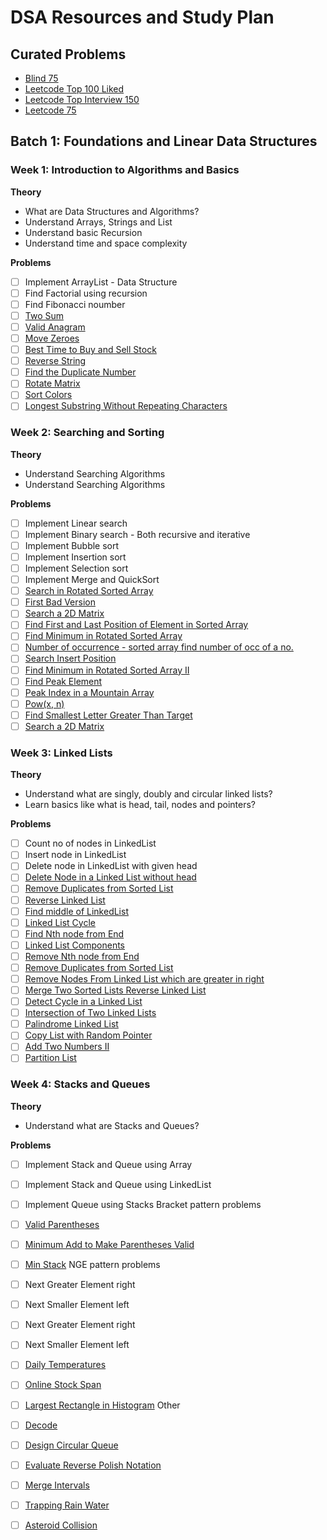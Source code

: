 
# DSA Resources and Study Plan

## Curated Problems
- [Blind 75](https://neetcode.io/practice)
- [Leetcode Top 100 Liked](https://leetcode.com/studyplan/top-100-liked/)
- [Leetcode Top Interview 150](https://leetcode.com/studyplan/top-interview-150/)
- [Leetcode 75](https://leetcode.com/studyplan/leetcode-75/)

## Batch 1: Foundations and Linear Data Structures

### Week 1: Introduction to Algorithms and Basics

**Theory**
- What are Data Structures and Algorithms?
- Understand Arrays, Strings and List
- Understand basic Recursion
- Understand time and space complexity

**Problems**
- [ ]   Implement ArrayList - Data Structure
- [ ]   Find Factorial using recursion
- [ ]   Find Fibonacci noumber
- [ ]  [Two Sum](https://leetcode.com/problems/two-sum/)
- [ ]  [Valid Anagram](https://leetcode.com/problems/valid-anagram/description/)
- [ ]  [Move Zeroes](https://leetcode.com/problems/move-zeroes/description/)
- [ ]  [Best Time to Buy and Sell Stock](https://leetcode.com/problems/best-time-to-buy-and-sell-stock/description/)
- [ ]  [Reverse String](https://leetcode.com/problems/reverse-string/description/)
- [ ]  [Find the Duplicate Number](https://leetcode.com/problems/find-the-duplicate-number/description/)
- [ ]  [Rotate Matrix](https://leetcode.com/problems/rotate-image/)
- [ ]  [Sort Colors](https://leetcode.com/problems/sort-colors/description/)
- [ ]  [Longest Substring Without Repeating Characters](https://leetcode.com/problems/longest-substring-without-repeating-characters/)

### Week 2: Searching and Sorting
**Theory**
- Understand Searching Algorithms
- Understand Searching Algorithms

**Problems**

- [ ]  Implement Linear search
- [ ]  Implement Binary search - Both recursive and iterative
- [ ]  Implement Bubble sort
- [ ]  Implement Insertion sort
- [ ]  Implement Selection sort
- [ ]  Implement Merge and QuickSort
- [ ]  [Search in Rotated Sorted Array](https://leetcode.com/problems/search-in-rotated-sorted-array/description/)
- [ ]  [First Bad Version](https://leetcode.com/problems/first-bad-version/)
- [ ]  [Search a 2D Matrix](https://leetcode.com/problems/search-a-2d-matrix/description/)
- [ ]  [Find First and Last Position of Element in Sorted Array](https://leetcode.com/problems/find-first-and-last-position-of-element-in-sorted-array/description/)
- [ ]  [Find Minimum in Rotated Sorted Array](https://leetcode.com/problems/find-minimum-in-rotated-sorted-array/description/)
- [ ]  [Number of occurrence - sorted array find number of occ of a no.](https://leetcode.com/problems/unique-number-of-occurrences/)
- [ ]  [Search Insert Position](https://leetcode.com/problems/search-insert-position/description/)
- [ ]  [Find Minimum in Rotated Sorted Array II](https://leetcode.com/problems/find-minimum-in-rotated-sorted-array-ii/description/)
- [ ]  [Find Peak Element](https://leetcode.com/problems/find-peak-element/description/)
- [ ]  [Peak Index in a Mountain Array](https://leetcode.com/problems/peak-index-in-a-mountain-array/description/)
- [ ]  [Pow(x, n)](https://leetcode.com/problems/powx-n/description/)
- [ ]  [Find Smallest Letter Greater Than Target](https://leetcode.com/problems/find-smallest-letter-greater-than-target/description/)
- [ ]  [Search a 2D Matrix](https://leetcode.com/problems/search-a-2d-matrix/description/)

### Week 3: Linked Lists

**Theory**
- Understand what are singly, doubly and circular linked lists?
- Learn basics like what is head, tail, nodes and pointers?

**Problems**

- [ ]  Count no of nodes in LinkedList
- [ ]  Insert node in LinkedList
- [ ]  Delete node in LinkedList with given head
- [ ]  [Delete Node in a Linked List without head](https://leetcode.com/problems/delete-node-in-a-linked-list/description/)
- [ ]  [Remove Duplicates from Sorted List](https://leetcode.com/problems/remove-duplicates-from-sorted-list/description/)
- [ ]  [Reverse Linked List](https://leetcode.com/problems/reverse-linked-list/description/)
- [ ]  [Find middle of LinkedList](https://leetcode.com/problems/middle-of-the-linked-list/description/)
- [ ]  [Linked List Cycle](https://leetcode.com/problems/linked-list-cycle/description/)
- [ ]  [Find Nth node from End]()
- [ ]  [Linked List Components](https://leetcode.com/problems/linked-list-components/description/)
- [ ]  [Remove Nth node from End](https://leetcode.com/problems/remove-nth-node-from-end-of-list/description/)
- [ ]  [Remove Duplicates from Sorted List](https://leetcode.com/problems/remove-duplicates-from-sorted-list/description/)
- [ ]  [Remove Nodes From Linked List which are greater in right](https://leetcode.com/problems/remove-nodes-from-linked-list/description/)
- [ ]  [Merge Two Sorted Lists Reverse Linked List](https://leetcode.com/problems/merge-two-sorted-lists/)
- [ ]  [Detect Cycle in a Linked List](https://leetcode.com/problems/linked-list-cycle/description/)
- [ ]  [Intersection of Two Linked Lists](https://leetcode.com/problems/intersection-of-two-linked-lists/)
- [ ]  [Palindrome Linked List](https://leetcode.com/problems/palindrome-linked-list/)
- [ ]  [Copy List with Random Pointer](https://leetcode.com/problems/copy-list-with-random-pointer/description/)
- [ ]  [Add Two Numbers II](https://leetcode.com/problems/add-two-numbers-ii/description/)
- [ ]  [Partition List](https://leetcode.com/problems/partition-list/description/)

### Week 4: Stacks and Queues

**Theory**
- Understand what are Stacks and Queues?

**Problems**
- [ ]  Implement Stack and Queue using Array
- [ ]  Implement Stack and Queue using LinkedList
- [ ]  Implement Queue using Stacks
Bracket pattern problems
- [ ]  [Valid Parentheses](https://leetcode.com/problems/valid-parentheses/description/)
- [ ]  [Minimum Add to Make Parentheses Valid](https://leetcode.com/problems/minimum-add-to-make-parentheses-valid/description/)
- [ ]  [Min Stack](https://leetcode.com/problems/min-stack/description/)
NGE pattern problems
- [ ]  Next Greater Element right
- [ ]  Next Smaller Element left
- [ ]  Next Greater Element right
- [ ]  Next Smaller Element left
- [ ]  [Daily Temperatures](https://leetcode.com/problems/daily-temperatures/description/)
- [ ]  [Online Stock Span](https://leetcode.com/problems/online-stock-span/description/)
- [ ]  [Largest Rectangle in Histogram](https://leetcode.com/problems/largest-rectangle-in-histogram/description/)
Other
- [ ]  [Decode](https://leetcode.com/problems/decode-string/)
- [ ]  [Design Circular Queue](https://leetcode.com/problems/design-circular-queue/description/)
- [ ]  [Evaluate Reverse Polish Notation](https://leetcode.com/problems/evaluate-reverse-polish-notation/description/)
- [ ]  [Merge Intervals](https://leetcode.com/problems/merge-intervals/description/)
- [ ]  [Trapping Rain Water](https://leetcode.com/problems/trapping-rain-water/description/)
- [ ]  [Asteroid Collision](https://leetcode.com/problems/asteroid-collision/description/)


